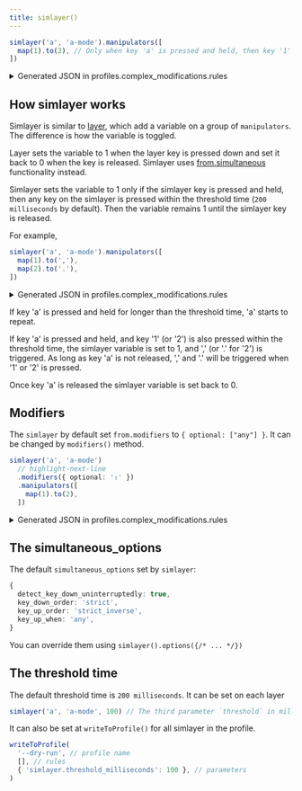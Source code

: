 ```yaml
---
title: simlayer()
---
```


```typescript
simlayer('a', 'a-mode').manipulators([
  map(1).to(2), // Only when key 'a' is pressed and held, then key '1' right after 
])
```

<details>
<summary>Generated JSON in profiles.complex_modifications.rules</summary>

```json
{
  "description": "Simlayer - a-mode",
  "manipulators": [
    {
      "type": "basic",
      "from": {"key_code": "1", "modifiers": {"optional": ["any"]}},
      "to": [{"key_code": "2"}],
      "conditions": [{"type": "variable_if", "name": "a-mode", "value": 1}]
    },
    {
      "type": "basic",
      "from": {
        // highlight-next-line
        "simultaneous": [{"key_code": "a"}, {"key_code": "1"}],
        "simultaneous_options": {
          "detect_key_down_uninterruptedly": true,
          "key_down_order": "strict",
          "key_up_order": "strict_inverse",
          "key_up_when": "any",
          // highlight-next-line
          "to_after_key_up": [{"set_variable": {"name": "a-mode", "value": 0}}]
        },
        "modifiers": {"optional": ["any"]}
      },
      // highlight-next-line
      "to": [{"set_variable": {"name": "a-mode", "value": 1}}, {"key_code": "2"}],
      // highlight-next-line
      "parameters": {"basic.simultaneous_threshold_milliseconds": 200}
    }
  ]
}
```
</details>

## How simlayer works

Simlayer is similar to [layer](./layer), which add a variable on a group of `manipulators`.
The difference is how the variable is toggled. 

Layer sets the variable to 1 
when the layer key is pressed down and set it back to 0 when the key is released.
Simlayer uses [from.simultaneous](https://karabiner-elements.pqrs.org/docs/json/complex-modifications-manipulator-definition/from/simultaneous/)
functionality instead. 

Simlayer sets the variable to 1 only if the simlayer key is pressed and held, 
then any key on the simlayer is pressed within the threshold time (`200 milliseconds` 
by default). Then the variable remains 1 until the simlayer key is released. 

For example, 

```typescript
simlayer('a', 'a-mode').manipulators([
  map(1).to(','),
  map(2).to('.'),
])
```

<details>
<summary>Generated JSON in profiles.complex_modifications.rules</summary>

```json
{
  "description": "Simlayer - a-mode",
  "manipulators": [
    {
      "type": "basic",
      "from": {"key_code": "1", "modifiers": {"optional": ["any"]}},
      "to": [{"key_code": "comma"}],
      "conditions": [{"type": "variable_if", "name": "a-mode", "value": 1}]
    },
    {
      "type": "basic",
      "from": {"key_code": "2", "modifiers": {"optional": ["any"]}},
      "to": [{"key_code": "period"}],
      "conditions": [{"type": "variable_if", "name": "a-mode", "value": 1}]
    },
    {
      "type": "basic",
      "parameters": {"basic.simultaneous_threshold_milliseconds": 200},
      "to": [{"set_variable": {"name": "a-mode", "value": 1}}, {"key_code": "comma"}],
      "from": {
        "simultaneous": [{"key_code": "a"}, {"key_code": "1"}],
        "simultaneous_options": {
          "detect_key_down_uninterruptedly": true,
          "key_down_order": "strict",
          "key_up_order": "strict_inverse",
          "key_up_when": "any",
          "to_after_key_up": [{"set_variable": {"name": "a-mode", "value": 0}}]
        }, 
        "modifiers": {"optional": ["any"]}
      }
    },
    {
      "type": "basic",
      "parameters": {"basic.simultaneous_threshold_milliseconds": 200},
      "to": [
        {"set_variable": {"name": "a-mode", "value": 1}}, 
        {"key_code": "period"}
      ],
      "from": {
        "simultaneous": [{"key_code": "a"}, {"key_code": "2"}],
        "simultaneous_options": {
          "detect_key_down_uninterruptedly": true,
          "key_down_order": "strict",
          "key_up_order": "strict_inverse",
          "key_up_when": "any",
          "to_after_key_up": [{"set_variable": {"name": "a-mode", "value": 0}}]
        },
        "modifiers": {"optional": ["any"]}
      }
    }
  ]
}

```
</details>

If key 'a' is pressed and held for longer than the threshold time, 'a' starts to 
repeat.

If key 'a' is pressed and held, and key '1' (or '2') is also pressed within the 
threshold time, the simlayer variable is set to 1, and ',' (or '.' for '2') is 
triggered. As long as key 'a' is not released, ',' and '.' will be triggered 
when '1' or '2' is pressed.

Once key 'a' is released the simlayer variable is set back to 0. 

## Modifiers

The `simlayer` by default set `from.modifiers` to `{ optional: ["any"] }`. It can be 
changed by `modifiers()` method.

```typescript
simlayer('a', 'a-mode')
  // highlight-next-line
  .modifiers({ optional: '⇪' })
  .manipulators([
    map(1).to(2), 
  ])
```

<details>
<summary>Generated JSON in profiles.complex_modifications.rules</summary>

```json
{
  "description": "Simlayer - a-mode",
  "manipulators": [
    {
      "type": "basic",
      // highlight-next-line
      "from": {"key_code": "1", "modifiers": {"optional": ["caps_lock"]}},
      "to": [{"key_code": "2"}],
      "conditions": [{"type": "variable_if", "name": "a-mode", "value": 1}]
    },
    {
      "type": "basic",
      "from": {
        "simultaneous": [{"key_code": "a"}, {"key_code": "1"}],
        "simultaneous_options": {
          "detect_key_down_uninterruptedly": true,
          "key_down_order": "strict",
          "key_up_order": "strict_inverse",
          "key_up_when": "any",
          "to_after_key_up": [{"set_variable": {"name": "a-mode", "value": 0}}]
        },
        // highlight-next-line
        "modifiers": {"optional": ["caps_lock"]}
      },
      "to": [{"set_variable": {"name": "a-mode", "value": 1}}, {"key_code": "2"}],
      "parameters": {"basic.simultaneous_threshold_milliseconds": 200}
    }
  ]
}
```
</details>

## The simultaneous_options

The default `simultaneous_options` set by `simlayer`:

```typescript
{
  detect_key_down_uninterruptedly: true,
  key_down_order: 'strict',
  key_up_order: 'strict_inverse',
  key_up_when: 'any',
}
```

You can override them using `simlayer().options({/* ... */})`

## The threshold time 

The default threshold time is `200 milliseconds`. It can be set on each layer

```typescript
simlayer('a', 'a-mode', 100) // The third parameter `threshold` in milliseconds
```

It can also be set at `writeToProfile()` for all simlayer in the profile. 

```typescript
writeToProfile(
  '--dry-run', // profile name 
  [], // rules
  { 'simlayer.threshold_milliseconds': 100 }, // parameters 
)
```
